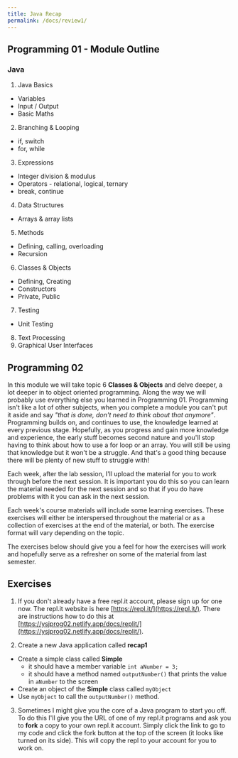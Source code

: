 ```yaml
---
title: Java Recap
permalink: /docs/review1/
---
```


## <a name="outline"></a>Programming 01 - Module Outline  

### Java

1. Java Basics
  * Variables
  * Input / Output
  * Basic Maths
2. Branching & Looping
  * if, switch
  * for, while  
3. Expressions
  * Integer division & modulus
  * Operators - relational, logical, ternary
  * break, continue
4. Data Structures
  * Arrays & array lists
5. Methods
  * Defining, calling, overloading
  * Recursion
6. Classes & Objects
  * Defining, Creating
  * Constructors
  * Private, Public
7. Testing
  * Unit Testing
8. Text Processing
9. Graphical User Interfaces

## Programming 02

In this module we will take topic 6 **Classes & Objects** and delve deeper, a lot deeper in to object oriented programming. Along the way we will probably use everything else you learned in Programming 01. Programming isn't like a lot of other subjects, when you complete a module you can't put it aside and say *"that is done, don't need to think about that anymore"*. Programming builds on, and continues to use, the knowledge learned at every previous stage. Hopefully, as you progress and gain more knowledge and experience, the early stuff becomes second nature and you'll stop having to think about how to use a for loop or an array. You will still be using that knowledge but it won't be a struggle. And that's a good thing because there will be plenty of new stuff to struggle with!  

Each week, after the lab session, I'll upload the material for you to work through before the next session. It is important you do this so you can learn the material needed for the next session and so that if you do have problems with it you can ask in the next session.  

Each week's course materials will include some learning exercises. These exercises will either be interspersed throughout the material or as a collection of exercises at the end of the material, or both. The exercise format will vary depending on the topic.  

The exercises below should give you a feel for how the exercises will work and hopefully serve as a refresher on some of the material from last semester.  

## Exercises
1. If you don't already have a free repl.it account, please sign up for one now. The repl.it website is here [https://repl.it/](https://repl.it/). There are instructions how to do this at [https://ysjprog02.netlify.app/docs/replit/](https://ysjprog02.netlify.app/docs/replit/).

2. Create a new Java application called **recap1**
  * Create a simple class called **Simple**
    * it should have a member variable `int aNumber = 3;`
    * it should have a method named `outputNumber()` that prints the value in `aNumber` to the screen
  * Create an object of the **Simple** class called `myObject`
  * Use `myObject` to call the `outputNumber()` method.

3. Sometimes I might give you the core of a Java program to start you off. To do this I'll give you the URL of one of my repl.it programs and ask you to **fork** a copy to your own repl.it account. Simply click the link to go to my code and click the fork button at the top of the screen (it looks like <i class="fa fa-code-fork" aria-hidden="true"></i> turned on its side). This will copy the repl to your account for you to work on.  


